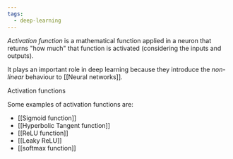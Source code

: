```yaml
---
tags:
  - deep-learning
---
```

*Activation function* is a mathematical function applied in a neuron that returns "how much" that function is activated (considering the inputs and outputs). 

It plays an important role in deep learning because they introduce the *non-linear* behaviour to [[Neural networks]].

Activation functions

Some examples of activation functions are:
- [[Sigmoid function]]
- [[Hyperbolic Tangent function]]
- [[ReLU function]]
- [[Leaky ReLU]]
- [[softmax function]]